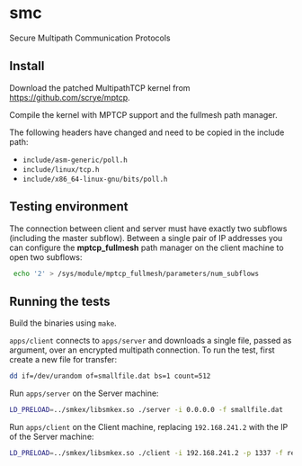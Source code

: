 # smc
Secure Multipath Communication Protocols

## Install
Download the patched MultipathTCP kernel from https://github.com/scrye/mptcp.

Compile the kernel with MPTCP support and the fullmesh path manager.

The following headers have changed and need to be copied in the include path:
* `include/asm-generic/poll.h`
* `include/linux/tcp.h`
* `include/x86_64-linux-gnu/bits/poll.h`

## Testing environment

The connection between client and server must have exactly two subflows (including the master subflow). Between a single pair of IP addresses you can configure the **mptcp_fullmesh** path manager on the client machine to open two subflows:

```bash
 echo '2' > /sys/module/mptcp_fullmesh/parameters/num_subflows
```

## Running the tests
Build the binaries using `make`.

`apps/client` connects to `apps/server` and downloads a single file, passed as argument, over an encrypted multipath connection. To run the test, first create a new file for transfer:
```bash
dd if=/dev/urandom of=smallfile.dat bs=1 count=512
```

Run `apps/server` on the Server machine:
```bash
LD_PRELOAD=../smkex/libsmkex.so ./server -i 0.0.0.0 -f smallfile.dat
```

Run `apps/client` on the Client machine, replacing `192.168.241.2` with the IP of the Server machine:
```bash
LD_PRELOAD=../smkex/libsmkex.so ./client -i 192.168.241.2 -p 1337 -f recv.dat
```
